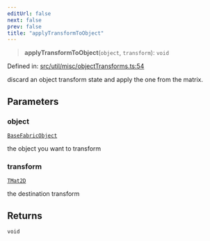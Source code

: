 ```yaml
---
editUrl: false
next: false
prev: false
title: "applyTransformToObject"
---
```


> **applyTransformToObject**(`object`, `transform`): `void`

Defined in: [src/util/misc/objectTransforms.ts:54](https://github.com/fabricjs/fabric.js/blob/e114448a1bce9b68a3e1bba337bc0c83a35c1aa5/src/util/misc/objectTransforms.ts#L54)

discard an object transform state and apply the one from the matrix.

## Parameters

### object

[`BaseFabricObject`](/api/classes/basefabricobject/)

the object you want to transform

### transform

[`TMat2D`](/api/type-aliases/tmat2d/)

the destination transform

## Returns

`void`
